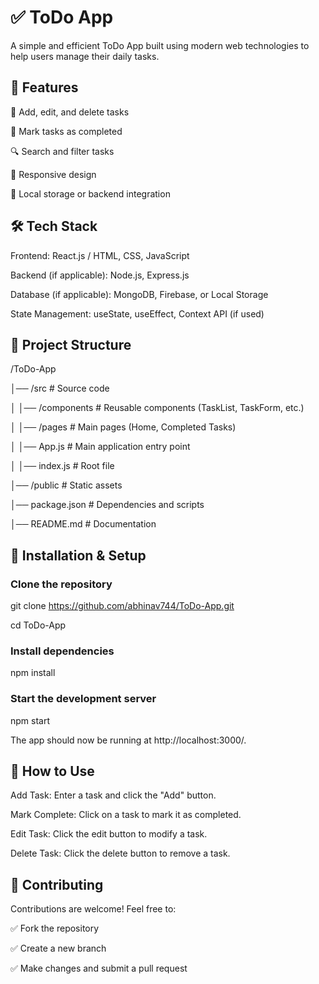 # ✅ ToDo App

A simple and efficient ToDo App built using modern web technologies to help users manage their daily tasks.



## 🚀 Features

📝 Add, edit, and delete tasks

🎯 Mark tasks as completed

🔍 Search and filter tasks

📱 Responsive design

💾 Local storage or backend integration

## 🛠 Tech Stack

Frontend: React.js / HTML, CSS, JavaScript

Backend (if applicable): Node.js, Express.js

Database (if applicable): MongoDB, Firebase, or Local Storage

State Management: useState, useEffect, Context API (if used)

## 📁 Project Structure



/ToDo-App

│── /src               # Source code

│   │── /components    # Reusable components (TaskList, TaskForm, etc.)

│   │── /pages         # Main pages (Home, Completed Tasks)

│   │── App.js         # Main application entry point

│   │── index.js       # Root file

│── /public            # Static assets

│── package.json       # Dependencies and scripts

│── README.md          # Documentation

## 🚀 Installation & Setup

### Clone the repository





git clone https://github.com/abhinav744/ToDo-App.git

cd ToDo-App

### Install dependencies




npm install

### Start the development server





npm start

The app should now be running at http://localhost:3000/.



## 🔧 How to Use

Add Task: Enter a task and click the "Add" button.

Mark Complete: Click on a task to mark it as completed.

Edit Task: Click the edit button to modify a task.

Delete Task: Click the delete button to remove a task.

## 📌 Contributing

Contributions are welcome! Feel free to:

✅ Fork the repository

✅ Create a new branch

✅ Make changes and submit a pull request


